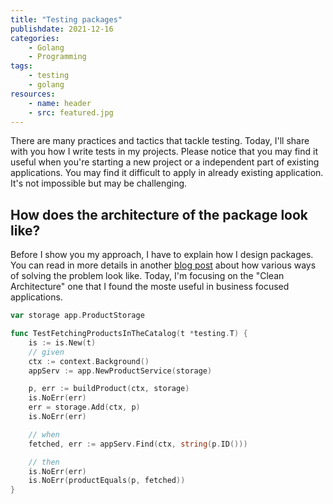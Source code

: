 ```yaml
---
title: "Testing packages"
publishdate: 2021-12-16
categories:
    - Golang
    - Programming
tags:
    - testing 
    - golang
resources:
    - name: header
    - src: featured.jpg
---
```


There are many practices and tactics that tackle testing. Today, I'll share with you how I write tests in my projects. Please notice that you may find it useful when you're starting a new project or a independent part of existing applications. You may find it difficult to apply in already existing application. It's not impossible but may be challenging.

## How does the architecture of the package look like?

Before I show you my approach, I have to explain how I design packages. You can read in more details in another [blog post](https://developer20.com/how-to-structure-go-code/) about how various ways of solving the problem look like. Today, I'm focusing on the "Clean Architecture" one that I found the moste useful in business focused applications.



```go
var storage app.ProductStorage

func TestFetchingProductsInTheCatalog(t *testing.T) {
	is := is.New(t)
	// given
	ctx := context.Background()
	appServ := app.NewProductService(storage)

	p, err := buildProduct(ctx, storage)
	is.NoErr(err)
	err = storage.Add(ctx, p)
	is.NoErr(err)

	// when
	fetched, err := appServ.Find(ctx, string(p.ID()))

	// then
	is.NoErr(err)
	is.NoErr(productEquals(p, fetched))
}
```